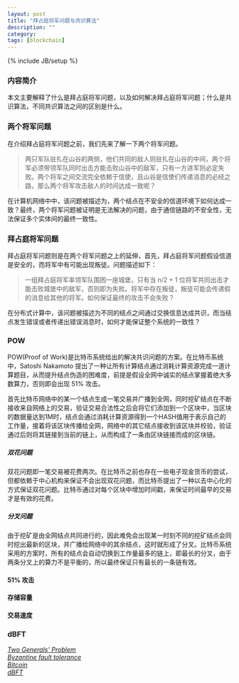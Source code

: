 ```yaml
---
layout: post
title: "拜占庭将军问题与共识算法"
description: ""
category: 
tags: [blockchain]
---
```

{% include JB/setup %}


### 内容简介

本文主要解释了什么是拜占庭将军问题，以及如何解决拜占庭将军问题；什么是共识算法，不同共识算法之间的区别是什么。

### 两个将军问题

在介绍拜占庭将军问题之前，我们先来了解一下两个将军问题。

> 两只军队驻扎在山谷的两侧，他们共同的敌人则驻扎在山谷的中间，两个将军必须带领军队同时出击方能击败山谷中的敌军，只有一方进军则必定失败。两个将军之间交流完全依赖于信使，且山谷是信使们传递消息的必经之路，那么两个将军攻击敌人的时间达成一致呢？

在计算机网络中中，该问题被描述为，两个结点在不安全的信道环境下如何达成一致？最终，两个将军问题被证明是无法解决的问题，由于通信链路的不安全性，无法保证多个实体间的最终一致性。

### 拜占庭将军问题

拜占庭将军问题则是在两个将军问题之上的延伸，首先，拜占庭将军问题假设信道是安全的，而将军中有可能出现叛徒。问题描述如下：

> 一组拜占庭将军率领军队围困一座城堡，只有当 n/2 + 1 位将军共同出击才能击败城堡中的敌军，否则即为失败。将军中存在叛徒，叛徒可能会传递假的消息给其他的将军。如何保证最终的攻击不会失败？

在分布式计算中，该问题被描述为不同的结点之间通过交换信息达成共识，而当结点发生错误或者传递出错误消息时，如何才能保证整个系统的一致性？


### POW

POW(Proof of Work)是比特币系统给出的解决共识问题的方案。在比特币系统中，Satoshi Nakamoto 提出了一种让所有计算结点通过消耗计算资源完成一道计算题目，从而提升结点伪造的困难度，前提是假设全网中诚实的结点掌握着绝大多数算力，否则即会出现 51% 攻击。

首先比特币网络中的某一个结点生成一笔交易并广播到全网，同时挖矿结点在不断接收来自网络上的交易，验证交易合法性之后会将它们添加到一个区块中，当区块的数据量达到1M时，结点会通过消耗计算资源得到一个HASH值用于表示自己的工作量，接着将该区块传播给全网，网络中的其它结点接收到该区块并校验，验证通过后则将其链接到当前的链上，从而构成了一条由区块链接而成的区块链。

##### 双花问题

双花问题即一笔交易被花费两次。在比特币之前也存在一些电子现金货币的尝试，但都依赖于中心机构来保证不会出现双花问题，而比特币提出了一种以去中心化的方式保证双花问题。比特币通过对每个区块中增加时间戳，来保证时间最早的交易才是有效的花费。

##### 分叉问题

由于挖矿是由全网结点共同进行的，因此难免会出现某一时刻不同的挖矿结点会同时挖出最新的区块，并广播给网络中的其余结点，这时就形成了分叉。比特币系统采用的方案时，所有的结点会自动切换到工作量最多的链上，即最长的分叉，由于两条分叉上的算力不是平衡的，所以最终保证只有最长的一条链有效。

#### 51% 攻击

#### 存储容量

#### 交易速度

### dBFT



[*Two Generals' Problem*](https://en.wikipedia.org/wiki/Two_Generals%27_Problem)  
[*Byzantine fault tolerance*](https://en.wikipedia.org/wiki/Byzantine_fault_tolerance#Byzantine_Generals'_Problem)  
[*Bitcoin*](https://bitcoin.org/bitcoin.pdf)  
[*dBFT*](https://steemit.com/neo/@basiccrypto/neo-s-consensus-protocol-how-delegated-byzantine-fault-tolerance-works)